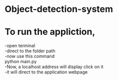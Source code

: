 # Object-detection-system
 # To run the appliction, 
 -open terminal<br>
 -direct to the folder path<br>
 -now use this command<br>
      python main.py<br>
 -Now, a localhost address will display click on it <br>
 -it will direct to the application webpage<br>
